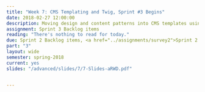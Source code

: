```yaml
---
title: "Week 7: CMS Templating and Twig, Sprint #3 Begins"
date: 2018-02-27 12:00:00
description: Moving design and content patterns into CMS templates using the Twig templating language, End Sprint 2, Begin Sprint 3, Atomic Design Patterns Lesson (Lisa on Tuesday) and Content Strategy (Erik on Thursday)
assignment: Sprint 3 Backlog items
reading: "There's nothing to read for today."
due: Sprint 2 Backlog items, <a href="../assignments/survey2">Sprint 2 Retrospective Survey</a>
part: "3"
layout: wide
semester: spring-2018
current: yes
slides: "/advanced/slides/7/7-Slides-aRWD.pdf"


---
```

